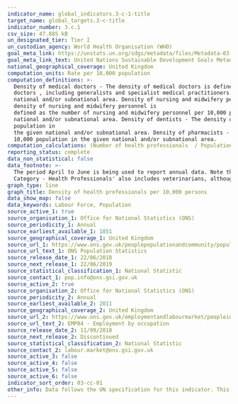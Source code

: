 ```yaml
---
indicator_name: global_indicators.3-c-1-title
target_name: global_targets.3-c-title
indicator_number: 3.c.1
csv_size: 47.885 kB
un_designated_tier: Tier I
un_custodian_agency: World Health Organisation (WHO)
goal_meta_link: https://unstats.un.org/sdgs/metadata/files/Metadata-03-0C-01.pdf
goal_meta_link_text: United Nations Sustainable Development Goals Metadata (PDF 207 KB)
national_geographical_coverage: United Kingdom
computation_units: Rate per 10,000 population
computation_definitions: >-
  Density of medical doctors - The density of medical doctors is defined as the number of medical
  doctors , including generalists and specialist medical practitioners per 10,000 population in the given
  national and/or subnational area. Density of nursing and midwifery personnel - The
  density of nursing and midwifery personnel is
  defined as the number of nursing and midwifery personnel per 10,000 population in the given
  national and/or subnational area. Density of dentists - The density of dentists is defined as the number of dentists per 10,000
  population in
  the given national and/or subnational area. Density of pharmacists - The density of pharmacists is defined as the number of pharmacists per
  10,000 population in the given national and/or subnational area.
computation_calculations: (Number of health professionals  / Population) * 10,000
reporting_status: complete
data_non_statistical: false
data_footnote: >-
  The period April to June is being used to report annual data. Note that some of the totals will not sum to 100% due to incomplete source data. Where the sample size was too small to make a reliable estimate, figures have been removed. Please note, the aggregate value for 'Occupation
  Category - Health Professionals' also includes veterinarians, although these have not been included as a subcategory.
graph_type: line
graph_title: Density of health professionals per 10,000 persons
data_show_map: false
data_keywords: Labour Force, Population
source_active_1: true
source_organisation_1: Office for National Statistics (ONS)
source_periodicity_1: Annual
source_earliest_available_1: 1851
source_geographical_coverage_1: United Kingdom 
source_url_1: https://www.ons.gov.uk/peoplepopulationandcommunity/populationandmigration/populationestimates/datasets/populationestimatesforukenglandandwalesscotlandandnorthernireland 
source_url_text_1: ONS Population Statistics
source_release_date_1: 22/06/2018
source_next_release_1: 22/06/2019
source_statistical_classification_1: National Statistic
source_contact_1: pop.info@ons.gsi.gov.uk 
source_active_2: true
source_organisation_2: Office for National Statistics (ONS)
source_periodicity_2: Annual
source_earliest_available_2: 2011
source_geographical_coverage_2: United Kingdom 
source_url_2: https://www.ons.gov.uk/employmentandlabourmarket/peopleinwork/employmentandemployeetypes/datasets/employmentbyoccupationemp04
source_url_text_2: EMP04 - Employment by occupation
source_release_date_2: 11/09/2018
source_next_release_2: Discontinued
source_statistical_classification_2: National Statistic
source_contact_2: labour.market@ons.gsi.gov.uk 
source_active_3: false
source_active_4: false
source_active_5: false
source_active_6: false
indicator_sort_order: 03-cc-01
other_info: Data follows the UN specification for this indicator. This indicator has been identified in collaboration with topic experts.
---
```

